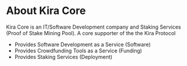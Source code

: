 
# About Kira Core

Kira Core is an IT/Software Development company and Staking Services (Proof of Stake Mining Pool). A core supporter of the the Kira Protocol

* Provides Software Development as a Service (Software)
* Provides Crowdfunding Tools as a Service (Funding)
* Provides Staking Services (Deployment)






